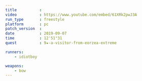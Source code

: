 ```yaml
---
title          :
video          : https://www.youtube.com/embed/61XRk2pwJ3A
run_type       : freestyle
platform       : pc
patch_version  : 
date           : 2019-09-07
time           : 12'51"31
quest          : 9★-a-visitor-from-eorzea-extreme

runners:
    - idiotboy

weapons:
    - bow
---
```

